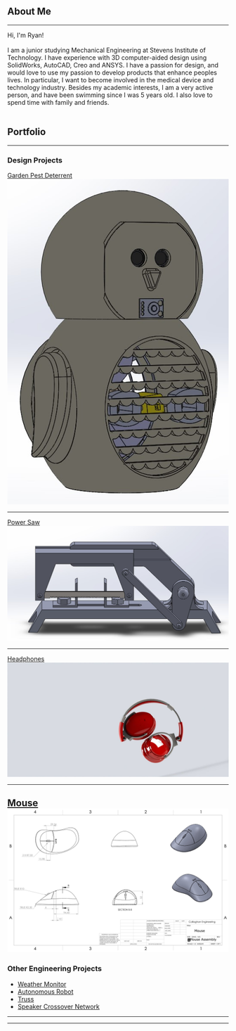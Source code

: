 ## About Me
---
 Hi, I'm Ryan! <br><br>
 I am a junior studying Mechanical Engineering at Stevens Institute of Technology. I have experience with 3D computer-aided design using SolidWorks, AutoCAD, Creo and ANSYS. I have a passion for design, and would love to use my passion to develop products that enhance peoples lives. In particular, I want to become involved in the medical device and technology industry. Besides my academic interests, I am a very active person, and have been swimming since I was 5 years old. I also love to spend time with family and friends.
 <br><br>

## Portfolio

---

### Design Projects 

[Garden Pest Deterrent](/sample_page)
<img src="images/Owl Project.jpg?raw=true"/>

---
[Power Saw](/pdf/sample_presentation.pdf)
<img src="images/Power Saw.jpg?raw=true"/>

---
[Headphones](http://example.com/)
<img src="images/headphones.jfif?raw=true"/>

---
[Mouse](http://example.com/)
<img src="images/mouse assembly.jpg?raw=true"/>
---
### Other Engineering Projects

- [Weather Monitor](http://example.com/)
- [Autonomous Robot](http://example.com/)
- [Truss](http://example.com/)
- [Speaker Crossover Network](http://example.com/)

---




---
